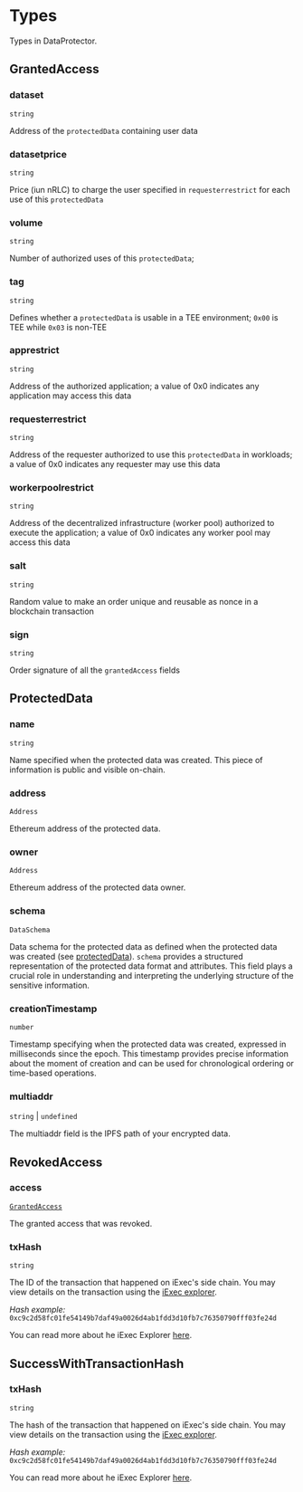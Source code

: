 # Types

Types in DataProtector.

## GrantedAccess

### dataset

`string`

Address of the `protectedData` containing user data

### datasetprice

`string`

Price (iun nRLC) to charge the user specified in `requesterrestrict` for each
use of this `protectedData`

### volume

`string`

Number of authorized uses of this `protectedData`;

### tag

`string`

Defines whether a `protectedData` is usable in a TEE environment; `0x00` is TEE
while `0x03` is non-TEE

### apprestrict

`string`

Address of the authorized application; a value of 0x0 indicates any application
may access this data

### requesterrestrict

`string`

Address of the requester authorized to use this `protectedData` in workloads; a
value of 0x0 indicates any requester may use this data

### workerpoolrestrict

`string`

Address of the decentralized infrastructure (worker pool) authorized to execute
the application; a value of 0x0 indicates any worker pool may access this data

### salt

`string`

Random value to make an order unique and reusable as nonce in a blockchain
transaction

### sign

`string`

Order signature of all the `grantedAccess` fields

## ProtectedData

### name

`string`

Name specified when the protected data was created. This piece of information is
public and visible on-chain.

### address

`Address`

Ethereum address of the protected data.

### owner

`Address`

Ethereum address of the protected data owner.

### schema

`DataSchema`

Data schema for the protected data as defined when the protected data was
created (see [protectedData](./dataProtectorCore/protectData.md)). `schema`
provides a structured representation of the protected data format and
attributes. This field plays a crucial role in understanding and interpreting
the underlying structure of the sensitive information.

### creationTimestamp

`number`

Timestamp specifying when the protected data was created, expressed in
milliseconds since the epoch. This timestamp provides precise information about
the moment of creation and can be used for chronological ordering or time-based
operations.

### multiaddr

`string` | `undefined`

The multiaddr field is the IPFS path of your encrypted data.

## RevokedAccess

### access

[`GrantedAccess`](./types.md#grantedaccess)

The granted access that was revoked.

### txHash

`string`

The ID of the transaction that happened on iExec's side chain. You may view
details on the transaction using the [iExec explorer](https://explorer.iex.ec).

<!-- prettier-ignore-start -->
_Hash example:_ `0xc9c2d58fc01fe54149b7daf49a0026d4ab1fdd3d10fb7c76350790fff03fe24d`
<!-- prettier-ignore-end -->

You can read more about he iExec Explorer
[here](https://protocol.docs.iex.ec/for-developers/toolbox/iexec-explorer).

## SuccessWithTransactionHash

### txHash

`string`

The hash of the transaction that happened on iExec's side chain. You may view
details on the transaction using the [iExec explorer](https://explorer.iex.ec).

<!-- prettier-ignore-start -->
_Hash example:_ `0xc9c2d58fc01fe54149b7daf49a0026d4ab1fdd3d10fb7c76350790fff03fe24d`
<!-- prettier-ignore-end -->

You can read more about he iExec Explorer
[here](https://protocol.docs.iex.ec/for-developers/toolbox/iexec-explorer).
